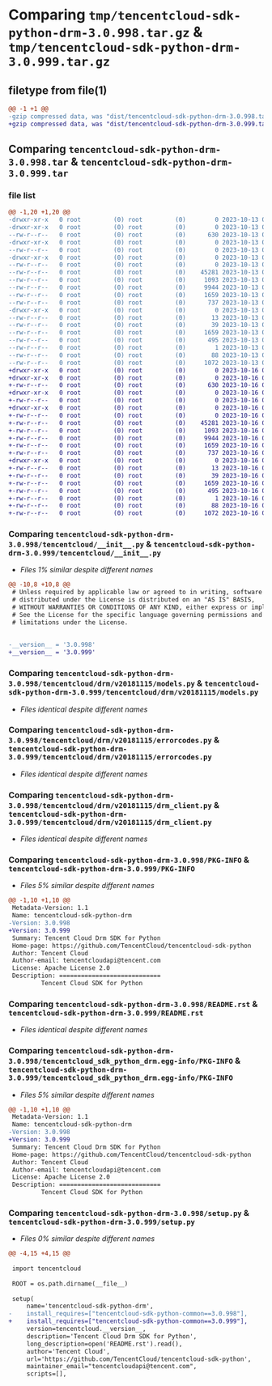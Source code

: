 # Comparing `tmp/tencentcloud-sdk-python-drm-3.0.998.tar.gz` & `tmp/tencentcloud-sdk-python-drm-3.0.999.tar.gz`

## filetype from file(1)

```diff
@@ -1 +1 @@
-gzip compressed data, was "dist/tencentcloud-sdk-python-drm-3.0.998.tar", last modified: Fri Oct 13 00:26:52 2023, max compression
+gzip compressed data, was "dist/tencentcloud-sdk-python-drm-3.0.999.tar", last modified: Mon Oct 16 00:26:06 2023, max compression
```

## Comparing `tencentcloud-sdk-python-drm-3.0.998.tar` & `tencentcloud-sdk-python-drm-3.0.999.tar`

### file list

```diff
@@ -1,20 +1,20 @@
-drwxr-xr-x   0 root         (0) root         (0)        0 2023-10-13 00:26:52.000000 tencentcloud-sdk-python-drm-3.0.998/
-drwxr-xr-x   0 root         (0) root         (0)        0 2023-10-13 00:26:52.000000 tencentcloud-sdk-python-drm-3.0.998/tencentcloud/
--rw-r--r--   0 root         (0) root         (0)      630 2023-10-13 00:26:52.000000 tencentcloud-sdk-python-drm-3.0.998/tencentcloud/__init__.py
-drwxr-xr-x   0 root         (0) root         (0)        0 2023-10-13 00:26:52.000000 tencentcloud-sdk-python-drm-3.0.998/tencentcloud/drm/
--rw-r--r--   0 root         (0) root         (0)        0 2023-10-13 00:26:52.000000 tencentcloud-sdk-python-drm-3.0.998/tencentcloud/drm/__init__.py
-drwxr-xr-x   0 root         (0) root         (0)        0 2023-10-13 00:26:52.000000 tencentcloud-sdk-python-drm-3.0.998/tencentcloud/drm/v20181115/
--rw-r--r--   0 root         (0) root         (0)        0 2023-10-13 00:26:52.000000 tencentcloud-sdk-python-drm-3.0.998/tencentcloud/drm/v20181115/__init__.py
--rw-r--r--   0 root         (0) root         (0)    45281 2023-10-13 00:26:52.000000 tencentcloud-sdk-python-drm-3.0.998/tencentcloud/drm/v20181115/models.py
--rw-r--r--   0 root         (0) root         (0)     1093 2023-10-13 00:26:52.000000 tencentcloud-sdk-python-drm-3.0.998/tencentcloud/drm/v20181115/errorcodes.py
--rw-r--r--   0 root         (0) root         (0)     9944 2023-10-13 00:26:52.000000 tencentcloud-sdk-python-drm-3.0.998/tencentcloud/drm/v20181115/drm_client.py
--rw-r--r--   0 root         (0) root         (0)     1659 2023-10-13 00:26:52.000000 tencentcloud-sdk-python-drm-3.0.998/PKG-INFO
--rw-r--r--   0 root         (0) root         (0)      737 2023-10-13 00:26:52.000000 tencentcloud-sdk-python-drm-3.0.998/README.rst
-drwxr-xr-x   0 root         (0) root         (0)        0 2023-10-13 00:26:52.000000 tencentcloud-sdk-python-drm-3.0.998/tencentcloud_sdk_python_drm.egg-info/
--rw-r--r--   0 root         (0) root         (0)       13 2023-10-13 00:26:52.000000 tencentcloud-sdk-python-drm-3.0.998/tencentcloud_sdk_python_drm.egg-info/top_level.txt
--rw-r--r--   0 root         (0) root         (0)       39 2023-10-13 00:26:52.000000 tencentcloud-sdk-python-drm-3.0.998/tencentcloud_sdk_python_drm.egg-info/requires.txt
--rw-r--r--   0 root         (0) root         (0)     1659 2023-10-13 00:26:52.000000 tencentcloud-sdk-python-drm-3.0.998/tencentcloud_sdk_python_drm.egg-info/PKG-INFO
--rw-r--r--   0 root         (0) root         (0)      495 2023-10-13 00:26:52.000000 tencentcloud-sdk-python-drm-3.0.998/tencentcloud_sdk_python_drm.egg-info/SOURCES.txt
--rw-r--r--   0 root         (0) root         (0)        1 2023-10-13 00:26:52.000000 tencentcloud-sdk-python-drm-3.0.998/tencentcloud_sdk_python_drm.egg-info/dependency_links.txt
--rw-r--r--   0 root         (0) root         (0)       88 2023-10-13 00:26:52.000000 tencentcloud-sdk-python-drm-3.0.998/setup.cfg
--rw-r--r--   0 root         (0) root         (0)     1072 2023-10-13 00:26:52.000000 tencentcloud-sdk-python-drm-3.0.998/setup.py
+drwxr-xr-x   0 root         (0) root         (0)        0 2023-10-16 00:26:06.000000 tencentcloud-sdk-python-drm-3.0.999/
+drwxr-xr-x   0 root         (0) root         (0)        0 2023-10-16 00:26:06.000000 tencentcloud-sdk-python-drm-3.0.999/tencentcloud/
+-rw-r--r--   0 root         (0) root         (0)      630 2023-10-16 00:26:06.000000 tencentcloud-sdk-python-drm-3.0.999/tencentcloud/__init__.py
+drwxr-xr-x   0 root         (0) root         (0)        0 2023-10-16 00:26:06.000000 tencentcloud-sdk-python-drm-3.0.999/tencentcloud/drm/
+-rw-r--r--   0 root         (0) root         (0)        0 2023-10-16 00:26:06.000000 tencentcloud-sdk-python-drm-3.0.999/tencentcloud/drm/__init__.py
+drwxr-xr-x   0 root         (0) root         (0)        0 2023-10-16 00:26:06.000000 tencentcloud-sdk-python-drm-3.0.999/tencentcloud/drm/v20181115/
+-rw-r--r--   0 root         (0) root         (0)        0 2023-10-16 00:26:06.000000 tencentcloud-sdk-python-drm-3.0.999/tencentcloud/drm/v20181115/__init__.py
+-rw-r--r--   0 root         (0) root         (0)    45281 2023-10-16 00:26:06.000000 tencentcloud-sdk-python-drm-3.0.999/tencentcloud/drm/v20181115/models.py
+-rw-r--r--   0 root         (0) root         (0)     1093 2023-10-16 00:26:06.000000 tencentcloud-sdk-python-drm-3.0.999/tencentcloud/drm/v20181115/errorcodes.py
+-rw-r--r--   0 root         (0) root         (0)     9944 2023-10-16 00:26:06.000000 tencentcloud-sdk-python-drm-3.0.999/tencentcloud/drm/v20181115/drm_client.py
+-rw-r--r--   0 root         (0) root         (0)     1659 2023-10-16 00:26:06.000000 tencentcloud-sdk-python-drm-3.0.999/PKG-INFO
+-rw-r--r--   0 root         (0) root         (0)      737 2023-10-16 00:26:06.000000 tencentcloud-sdk-python-drm-3.0.999/README.rst
+drwxr-xr-x   0 root         (0) root         (0)        0 2023-10-16 00:26:06.000000 tencentcloud-sdk-python-drm-3.0.999/tencentcloud_sdk_python_drm.egg-info/
+-rw-r--r--   0 root         (0) root         (0)       13 2023-10-16 00:26:06.000000 tencentcloud-sdk-python-drm-3.0.999/tencentcloud_sdk_python_drm.egg-info/top_level.txt
+-rw-r--r--   0 root         (0) root         (0)       39 2023-10-16 00:26:06.000000 tencentcloud-sdk-python-drm-3.0.999/tencentcloud_sdk_python_drm.egg-info/requires.txt
+-rw-r--r--   0 root         (0) root         (0)     1659 2023-10-16 00:26:06.000000 tencentcloud-sdk-python-drm-3.0.999/tencentcloud_sdk_python_drm.egg-info/PKG-INFO
+-rw-r--r--   0 root         (0) root         (0)      495 2023-10-16 00:26:06.000000 tencentcloud-sdk-python-drm-3.0.999/tencentcloud_sdk_python_drm.egg-info/SOURCES.txt
+-rw-r--r--   0 root         (0) root         (0)        1 2023-10-16 00:26:06.000000 tencentcloud-sdk-python-drm-3.0.999/tencentcloud_sdk_python_drm.egg-info/dependency_links.txt
+-rw-r--r--   0 root         (0) root         (0)       88 2023-10-16 00:26:06.000000 tencentcloud-sdk-python-drm-3.0.999/setup.cfg
+-rw-r--r--   0 root         (0) root         (0)     1072 2023-10-16 00:26:06.000000 tencentcloud-sdk-python-drm-3.0.999/setup.py
```

### Comparing `tencentcloud-sdk-python-drm-3.0.998/tencentcloud/__init__.py` & `tencentcloud-sdk-python-drm-3.0.999/tencentcloud/__init__.py`

 * *Files 1% similar despite different names*

```diff
@@ -10,8 +10,8 @@
 # Unless required by applicable law or agreed to in writing, software
 # distributed under the License is distributed on an "AS IS" BASIS,
 # WITHOUT WARRANTIES OR CONDITIONS OF ANY KIND, either express or implied.
 # See the License for the specific language governing permissions and
 # limitations under the License.
 
 
-__version__ = '3.0.998'
+__version__ = '3.0.999'
```

### Comparing `tencentcloud-sdk-python-drm-3.0.998/tencentcloud/drm/v20181115/models.py` & `tencentcloud-sdk-python-drm-3.0.999/tencentcloud/drm/v20181115/models.py`

 * *Files identical despite different names*

### Comparing `tencentcloud-sdk-python-drm-3.0.998/tencentcloud/drm/v20181115/errorcodes.py` & `tencentcloud-sdk-python-drm-3.0.999/tencentcloud/drm/v20181115/errorcodes.py`

 * *Files identical despite different names*

### Comparing `tencentcloud-sdk-python-drm-3.0.998/tencentcloud/drm/v20181115/drm_client.py` & `tencentcloud-sdk-python-drm-3.0.999/tencentcloud/drm/v20181115/drm_client.py`

 * *Files identical despite different names*

### Comparing `tencentcloud-sdk-python-drm-3.0.998/PKG-INFO` & `tencentcloud-sdk-python-drm-3.0.999/PKG-INFO`

 * *Files 5% similar despite different names*

```diff
@@ -1,10 +1,10 @@
 Metadata-Version: 1.1
 Name: tencentcloud-sdk-python-drm
-Version: 3.0.998
+Version: 3.0.999
 Summary: Tencent Cloud Drm SDK for Python
 Home-page: https://github.com/TencentCloud/tencentcloud-sdk-python
 Author: Tencent Cloud
 Author-email: tencentcloudapi@tencent.com
 License: Apache License 2.0
 Description: ============================
         Tencent Cloud SDK for Python
```

### Comparing `tencentcloud-sdk-python-drm-3.0.998/README.rst` & `tencentcloud-sdk-python-drm-3.0.999/README.rst`

 * *Files identical despite different names*

### Comparing `tencentcloud-sdk-python-drm-3.0.998/tencentcloud_sdk_python_drm.egg-info/PKG-INFO` & `tencentcloud-sdk-python-drm-3.0.999/tencentcloud_sdk_python_drm.egg-info/PKG-INFO`

 * *Files 5% similar despite different names*

```diff
@@ -1,10 +1,10 @@
 Metadata-Version: 1.1
 Name: tencentcloud-sdk-python-drm
-Version: 3.0.998
+Version: 3.0.999
 Summary: Tencent Cloud Drm SDK for Python
 Home-page: https://github.com/TencentCloud/tencentcloud-sdk-python
 Author: Tencent Cloud
 Author-email: tencentcloudapi@tencent.com
 License: Apache License 2.0
 Description: ============================
         Tencent Cloud SDK for Python
```

### Comparing `tencentcloud-sdk-python-drm-3.0.998/setup.py` & `tencentcloud-sdk-python-drm-3.0.999/setup.py`

 * *Files 0% similar despite different names*

```diff
@@ -4,15 +4,15 @@
 
 import tencentcloud
 
 ROOT = os.path.dirname(__file__)
 
 setup(
     name='tencentcloud-sdk-python-drm',
-    install_requires=["tencentcloud-sdk-python-common==3.0.998"],
+    install_requires=["tencentcloud-sdk-python-common==3.0.999"],
     version=tencentcloud.__version__,
     description='Tencent Cloud Drm SDK for Python',
     long_description=open('README.rst').read(),
     author='Tencent Cloud',
     url='https://github.com/TencentCloud/tencentcloud-sdk-python',
     maintainer_email="tencentcloudapi@tencent.com",
     scripts=[],
```


